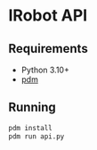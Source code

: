# IRobot API

## Requirements

* Python 3.10+
* [pdm](https://pdm.fming.dev)

## Running

```bash
pdm install
pdm run api.py
```
